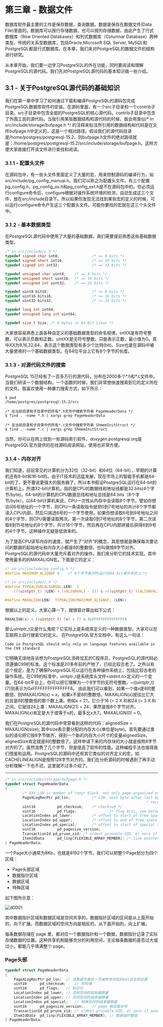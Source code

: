 # 第三章 - 数据文件

数据库软件最主要的工作是保存数据，查询数据。数据是保存在数据文件(Data File)里面的。数据库可以按行存储数据，也可以按列存储数据，由此产生了行式数据库（Row Oriented Databases）和列式数据库（Columnar Database）两种类型。传统的关系型数据库，包括Oracle,Microsoft SQL Server, MySQL和PostgreSQL都是行式数据库。在本章，我们来对PostgreSQL的数据文件的结构进行研究。

从本章开始，我们要一边学习PostgreSQL的外在功能，同时要阅读和理解PostgreSQL的源代码。我们先对PostgreSQL源代码的基本知识做一些介绍。

## 3.1 - 关于PostgreSQL源代码的基础知识

我们在第一章中学习了如何通过下载和编译PostgreSQL的源码包完成PostgreSQL数据库软件的安装。在源码里面，有一个src子目录和一个contrib子目录。src子目录中包含全部的PostgreSQL的核心源代码。contrib子目录中包含了外围工具的源代码。当我引用某些数据结构和源代码的时候，我会用类似/* in src/include/storage/bufpage.h */ 的注释来标注所引用的数据结构和代码是在文件bufpage.h中定义的，这是一个相对路径。假设我们的源代码目录是/home/postgres/postgresql-15.2，则bufpage.h文件的绝对路径就是：/home/postgres/postgresql-15.2/src/include/storage/bufpage.h。这样方便大家直接打开该文件进行查找和阅读。

### 3.1.1 - 配置头文件

在源码包中，有一些头文件里面定义了大量的宏，用来控制源码的编译行为，如src/include/pg_config_manual.h。我们可以称之为配置头文件。有三个配置pg_config.h，pg_config_os.h和pg_config_ext.h是不在源码包中的。你必须运行configure命令后，configure根据对操作系统环境的检测，自动生成这三个文件，放在src/include目录下。所以如果你发现无法找到某些宏的定义的时候，可以运行configure命令产生这三个配置头文件。可能你要找的宏就在这三个头文件中。

### 3.1.2 - 基本数据类型

在PostgreSQL源代码中使用了大量的基础数据，我们需要提前熟悉这些基础数据类型。
```c
/* in src/include/c.h */
typedef signed char int8;               /* == 8 bits */
typedef signed short int16;             /* == 16 bits */
typedef signed int int32;               /* == 32 bits */

typedef unsigned char uint8;    /* == 8 bits */
typedef unsigned short uint16;  /* == 16 bits */
typedef unsigned int uint32;    /* == 32 bits */

typedef uint8 bits8;                    /* >= 8 bits */
typedef uint16 bits16;                  /* >= 16 bits */
typedef uint32 bits32;                  /* >= 32 bits */

typedef long int int64;
typedef unsigned long int uint64;

typedef size_t Size; /* 8 bytes in 64-bit Linux */
```
大家很容易熟悉上面各种自定义的基础数据类型的命名规律。intXX是有符号整数，可以表示负数和正数。uintXX是无符号整数，只能表示正数，最小值为0。其中XX为8,16,32,64，表示这个数据类型有多少个比特(bit)。Size也是在源码中被大量使用的一个基础数据类型。在64位平台上它有8个字节的长度。

### 3.1.3 - 对源代码文件的搜索

PostgreSQL 15已经有了一百多万行的源代码，分布在2000多个*.h和*.c文件中。当我们研读一个数据结构，一个函数的时候，我们非常想快速搜索到它的定义所在的文件。我喜欢使用一种暴力搜索方式，如下所示：
```
$ pwd
/home/postgres/postgresql-15.2/src

/* 在当前目录和子目录中的所有*.h文件中搜索字符串 PageHeaderData */
$ find . -name *.h | xargs grep PageHeaderData

/* 在当前目录和子目录中的所有*.c文件中搜索字符串 ShmemInitStruct */
$ find . -name *.c | xargs grep ShmemInitStruct
```
当然，你可以在网上找到一些源码索引软件。doxygen.postgresql.org是PostgreSQL官方提供的在线源码阅读网站，使用也非常方便。

### 3.1.4 - 内存对齐

我们知道，目前常见的计算机分为32位（32-bit）和64位（64-bit），早期的计算机还有8-bit和16-bit的。由于IT技术的迅猛发展，现在市场上的智能手机都是64-bit的了，更不要说更强大的服务器了，所以本书假设PostgreSQL运行在64-bit的计算机上。所谓32-bit计算机，指的是CPU的数据线和地址线都是32 bits(4个字节/byte)。64-bit的计算机的CPU数据总线和地址总线是64 bits（8个字节/byte）。以64-bit计算机来说，CPU一次性从内存中会读取8个字节。譬如你想访问6号地址的一个字节，则CPU一条读取指令就把0到7号地址的共计8个字节都读入CPU内部，然后只挑选6号的一个字节使用。如果你想读取6号到9号地址之间的4个字节，则CPU需要读取两次。第一次读取0到7号地址的8个字节，第二次读取8到15号地址的8个字节，共计16个字节，然后再在CPU内部拼接后获得6到9号的4个字节。这种操作无疑是低效率的。

为了提高CPU读写内存的速度，就产生了“对齐”的概念，其思想就是确保每次要访问的数据的起始地址和内存大小都是8的整数倍，也叫做按8字节对齐。PostgreSQL的源代码中大量充斥着对齐的操作。我们来分析它的技术实现。其中使用最多的的MAXALIGN宏。下面是它的定义：
```c
/* in src/include/pg_config.h */
#define MAXIMUM_ALIGNOF 8    /* 8个字节表示PG运行在64-bit操作系统上 */

/* in src/include/c.h */
#define TYPEALIGN(ALIGNVAL,LEN)  \
    (((uintptr_t) (LEN) + ((ALIGNVAL) - 1)) & ~((uintptr_t) ((ALIGNVAL) - 1)))

#define MAXALIGN(LEN)  TYPEALIGN(MAXIMUM_ALIGNOF, (LEN))
```
根据以上的定义，大家心算一下，就很容计算出如下公式：
```c
MAXALIGN(x) = ((uintptr_t) (x) + 7) & 0xFFFFFFFFFFFFFFF8
```
那么uintptr_t又是什么鬼呢？它实际上是系统库定义的一种数据类型。大家可以在互联网上自行搜索它的定义。
在PostgreSQL官方文档中，有这么一句话：
```
Code in PostgreSQL should only rely on language features available in the C99 standard
```
它明确无误地告诉想为PostgreSQL添砖加瓦的C程序员，PostgreSQL的源代码必须遵循C99的标准。这个标准是20多年前的产物了，已经比较古老了。之所以有这个规定，是为了确保PostgreSQL可以运行在各种操作系统上，包括比较古老的操作系统。在C99的标准中，uintptr_t是系统库头文件<stdint.h>定义的一个变量。在64-bit平台上，你可以把它理解为一个8字节的无符号整数。~((uintptr_t) (7)则表示为0xFFFFFFFFFFFFFFF8。
由此我们可以看到，如果一个值x是8的整数倍，则MAXALIGN(x) = x。如果x不是8的整数倍，MAXALIGN(x)就往比它大的且是8的整数倍的那个数上凑。例如x = 21，它介于16 (= 2 X 8)和24 (= 3 X 8) 之间，它就往24上凑：MAXALIGN(21) = 24，果然是按8个字节对齐。MAXALIGN(x)肯定是大于或等于x的，最多比x大7。MAXALIGN(0) = 0。

我们在PostgreSQL的源代码中常常看到这样的代码：alignedSize = MAXALIGN(size); 其中size表示要分配的内存大小(单位是byte)。首先要通过类似的语句把它按8字节做齐，得到一个新的内存大小尺寸的变量alignedSize。alignedSize肯定就是8的整数倍了。这样申请下来的内存块的大小就是按照8字节对齐的了。虽然浪费了几个字节，但是提高了软件的性能。这种编程手法也值得我们借鉴和运用。PostgreSQL的源码中还有其它类似的对齐定义的宏，如CACHELINEALIGN是按照128字节对齐的。我们在分析源码的时候遇到了再手动分析理解一下也不迟。这里就不过多介绍了。

***

```c
/* in src/include/storage/bufpage.h */
typedef struct PageHeaderData
{
        /* XXX LSN is member of *any* block, not only page-organized ones */
        PageXLogRecPtr pd_lsn;          /* LSN: next byte after last byte of xlog
                                                                 * record for last change to this page */
        uint16          pd_checksum;    /* checksum */
        uint16          pd_flags;               /* flag bits, see below */
        LocationIndex pd_lower;         /* offset to start of free space */
        LocationIndex pd_upper;         /* offset to end of free space */
        LocationIndex pd_special;       /* offset to start of special space */
        uint16          pd_pagesize_version;
        TransactionId pd_prune_xid; /* oldest prunable XID, or zero if none */
        ItemIdData      pd_linp[FLEXIBLE_ARRAY_MEMBER]; /* line pointer array */
} PageHeaderData;

```

一个Page大小通常为8Kb，也就是8192个字节。我们可以把整个Page划分为四个区域：
- Page头部区域
- 数据指针区域
- 数据区域
- 特殊区域

如下图所示意：

![d0001](https://github.com/itgotousa/pg16/blob/main/d0004.svg)

其中数据指针区域和数据区域是空间共享的，数据指针区域的区间是从上面开始的，向下扩展。而数据区域的空间方向是相反的，从下面开始的，向上扩展。

每条数据存储在 page 里，都对应一个数据指针和一个数据，数据指针记录了实际存储数据的位置。这种共享机制能够充分的利用空间，无论每条数据的是否过大或过小，都能几乎填满整个 page。


### Page头部

```c
typedef struct PageHeaderData
{
	PageXLogRecPtr pd_lsn;	// 该数据页最后一次被修改对应的wal日志的位置
	uint16		pd_checksum;	// 校检值
	uint16		pd_flags;	// 标记位
	LocationIndex pd_lower;	// 空闲空间的起始偏移量
	LocationIndex pd_upper;	// 空闲空间的结束偏移量
	LocationIndex pd_special;	// 特殊空间的结束偏移量
	uint16		pd_pagesize_version;	// page 格式版本号
	TransactionId pd_prune_xid; /* oldest prunable XID, or zero if none */
	ItemIdData	pd_linp[FLEXIBLE_ARRAY_MEMBER]; // 数据指针数组
} PageHeaderData;
```

